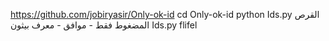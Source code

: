 https://github.com/jobiryasir/Only-ok-id
cd Only-ok-id
python Ids.py
القرص المضغوط فقط - موافق - معرف
بيثون Ids.py flifel

